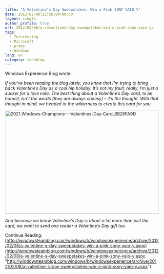 ```yaml
---
title: "A Valentine’s Day Sweepstakes: Win a Pink SONY VAIO Y"
date: 2012-02-08T22:56:00+00:00
layout: single
author_profile: true
url: 2012/02/08/a-valentines-day-sweepstakes-win-a-pink-sony-vaio-y/
tags:
  - Interesting
  - Microsoft
  - promo
  - Windows
lang: en
category: techblog
---
```

Windows Experience Blog wrote:

_If you’ve been reading the blog lately, you know that I’m trying to bring back Valentine’s Day as a cool hip holiday. It’s not my fault; really, I’m just a sucker for a love note. The best thing about a Valentine’s Day card, to be honest, isn’t the words (they are always cheesy) – it’s the thought. With that thought in mind, we headed to the wilderness to create this card for you._

[<img title="2021.Windows-Champions---Valentines-Day-Card_6B26FA9D" border="0" alt="2021.Windows-Champions---Valentines-Day-Card_6B26FA9D" src="http://lh4.ggpht.com/-ggc8DEN2lGE/TzL2pdDIbmI/AAAAAAAAEmU/Eclh77UxjTU/2021.Windows-Champions---Valentines-Day-Card_6B26FA9D_thumb%25255B1%25255D.jpg?imgmax=800" width="504" height="337" />](http://lh3.ggpht.com/-sp73D2NpprM/TzL2lzt5jKI/AAAAAAAAEmM/q3OnWZRFSCQ/s1600-h/2021.Windows-Champions---Valentines-Day-Card_6B26FA9D%25255B3%25255D.jpg)

_And because we know Valentine’s Day is about a lot more than just the card, we want to send one reader a Valentine’s Day gift too._

Continue Reading: [http://windowsteamblog.com/windows/b/windowsexperience/archive/2012/02/08/a-valentine-s-day-sweepstakes-win-a-pink-sony-vaio-y.aspx](http://windowsteamblog.com/windows/b/windowsexperience/archive/2012/02/08/a-valentine-s-day-sweepstakes-win-a-pink-sony-vaio-y.aspx "http://windowsteamblog.com/windows/b/windowsexperience/archive/2012/02/08/a-valentine-s-day-sweepstakes-win-a-pink-sony-vaio-y.aspx")